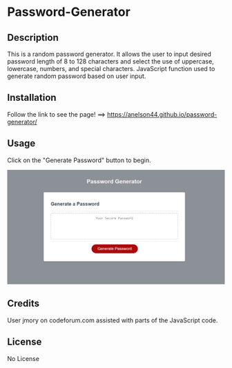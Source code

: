 # Password-Generator

## Description

This is a random password generator. It allows the user to input desired password length of 8 to 128 characters and select the use of uppercase, lowercase, numbers, and special characters. JavaScript function used to generate random password based on user input.

## Installation

Follow the link to see the page! ==> https://anelson44.github.io/password-generator/

## Usage

Click on the "Generate Password" button to begin.

![Password Generator IMG](./Images/Page%20Screenshot.jpg)
   
## Credits

User jmory on codeforum.com assisted with parts of the JavaScript code.

## License
No License